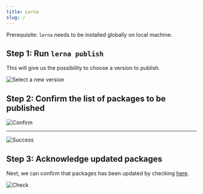 ```yaml
---
title: Lerna
slug: /
---
```


Prerequisite: `lerna` needs to be installed globally on local machine.

## Step 1: Run `lerna publish`

This will give us the possibility to choose a version to publish.

![Select a new version](./docs/asssts/select-new-version.png)

## Step 2: Confirm the list of packages to be published

![Confirm](./docs/asssts/packages-to-be-published.png)

---

![Success](./docs/asssts/success.png)

## Step 3: Acknowledge updated packages

Next, we can confirm that packages has been updated by checking [here](https://github.com/orgs/eventespresso/packages?repo_name=barista).

![Check](./docs/asssts/gh-check.png)
